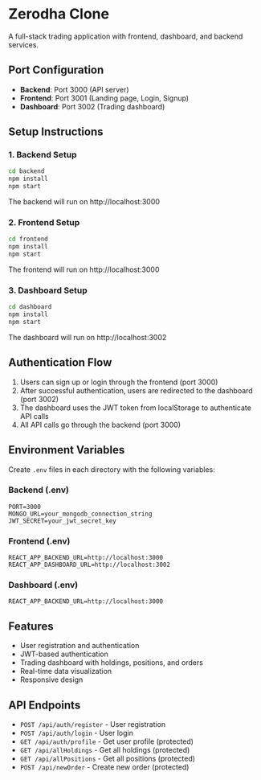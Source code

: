 # Zerodha Clone

A full-stack trading application with frontend, dashboard, and backend services.

## Port Configuration

- **Backend**: Port 3000 (API server)
- **Frontend**: Port 3001 (Landing page, Login, Signup)
- **Dashboard**: Port 3002 (Trading dashboard)

## Setup Instructions

### 1. Backend Setup
```bash
cd backend
npm install
npm start
```
The backend will run on http://localhost:3000

### 2. Frontend Setup
```bash
cd frontend
npm install
npm start
```
The frontend will run on http://localhost:3000

### 3. Dashboard Setup
```bash
cd dashboard
npm install
npm start
```
The dashboard will run on http://localhost:3002

## Authentication Flow

1. Users can sign up or login through the frontend (port 3000)
2. After successful authentication, users are redirected to the dashboard (port 3002)
3. The dashboard uses the JWT token from localStorage to authenticate API calls
4. All API calls go through the backend (port 3000)

## Environment Variables

Create `.env` files in each directory with the following variables:

### Backend (.env)
```
PORT=3000
MONGO_URL=your_mongodb_connection_string
JWT_SECRET=your_jwt_secret_key
```

### Frontend (.env)
```
REACT_APP_BACKEND_URL=http://localhost:3000
REACT_APP_DASHBOARD_URL=http://localhost:3002
```

### Dashboard (.env)
```
REACT_APP_BACKEND_URL=http://localhost:3000
```

## Features

- User registration and authentication
- JWT-based authentication
- Trading dashboard with holdings, positions, and orders
- Real-time data visualization
- Responsive design

## API Endpoints

- `POST /api/auth/register` - User registration
- `POST /api/auth/login` - User login
- `GET /api/auth/profile` - Get user profile (protected)
- `GET /api/allHoldings` - Get all holdings (protected)
- `GET /api/allPositions` - Get all positions (protected)
- `POST /api/newOrder` - Create new order (protected)
